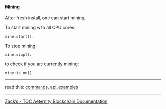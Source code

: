 
#### Mining
After fresh install, one can start mining.

To start mining with all CPU cores: 
```
mine:start().
```
To stop mining:
```
mine:stop().
```
to check if you are currently mining:
```
mine:is_on().
```


***
read this: [commands](commands), [api_examples](api_examples)
***
[Zack’s - TOC Aeternity Blockchain Documentation](Zack_Docs_TOC)